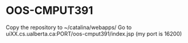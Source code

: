 # OOS-CMPUT391
Copy the repository to ~/catalina/webapps/
Go to uiXX.cs.ualberta.ca:PORT/oos-cmput391/index.jsp (my port is 16200)
